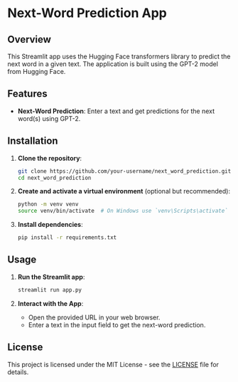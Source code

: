 # Next-Word Prediction App

## Overview

This Streamlit app uses the Hugging Face transformers library to predict the next word in a given text. The application is built using the GPT-2 model from Hugging Face.

## Features

- **Next-Word Prediction**: Enter a text and get predictions for the next word(s) using GPT-2.

## Installation

1. **Clone the repository**:

    ```bash
    git clone https://github.com/your-username/next_word_prediction.git
    cd next_word_prediction
    ```

2. **Create and activate a virtual environment** (optional but recommended):

    ```bash
    python -m venv venv
    source venv/bin/activate  # On Windows use `venv\Scripts\activate`
    ```

3. **Install dependencies**:

    ```bash
    pip install -r requirements.txt
    ```

## Usage

1. **Run the Streamlit app**:

    ```bash
    streamlit run app.py
    ```

2. **Interact with the App**:
   - Open the provided URL in your web browser.
   - Enter a text in the input field to get the next-word prediction.

## License

This project is licensed under the MIT License - see the [LICENSE](LICENSE) file for details.
